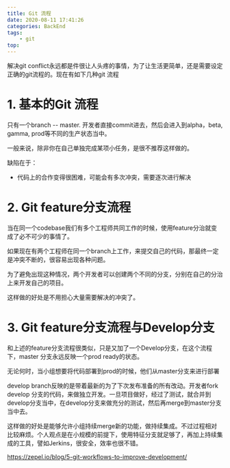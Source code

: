 ```yaml
---
title: Git 流程
date: 2020-08-11 17:41:26
categories: BackEnd
tags: 
    - git 
top:
---
```

解决git conflict永远都是件很让人头疼的事情，为了让生活更简单，还是需要设定正确的git流程的。现在有如下几种git 流程

# 1. 基本的Git 流程

只有一个branch -- master. 开发者直接commit进去，然后会进入到alpha，beta, gamma, prod等不同的生产状态当中。

一般来说，除非你在自己单独完成某项小任务，是很不推荐这样做的。

缺陷在于：
+ 代码上的合作变得很困难，可能会有多次冲突，需要逐次进行解决


# 2. Git feature分支流程
当在同一个codebase我们有多个工程师共同工作的时候，使用feature分治就变成了必不可少的事情了。

如果现在有两个工程师在同一个branch上工作，来提交自己的代码，那最终一定是冲突不断的，很容易出现各种问题。

为了避免出现这种情况，两个开发者可以创建两个不同的分支，分别在自己的分治上来开发自己的项目。

这样做的好处是不用担心大量需要解决的冲突了。

# 3. Git feature分支流程与Develop分支

和上述的feature分支流程很类似，只是又加了一个Develop分支，在这个流程下，master 分支永远反映一个prod ready的状态。

无论何时，当小组想要将代码部署到prod的时候，他们从master分支来进行部署

develop branch反映的是带着最新的为了下次发布准备的所有改动。开发者fork develop 分支的代码，来做独立开发。一旦项目做好，经过了测试，就合并到develop分支当中，在develop分支来做充分的测试，然后再merge到master分支当中去。


这样做的好处是能够允许小组持续merge新的功能，做持续集成。不过过程相对比较麻烦。个人观点是在小规模的前提下，使用特征分支就足够了，再加上持续集成的工具，譬如Jerkins，很安全，效率也很不错。

https://zepel.io/blog/5-git-workflows-to-improve-development/